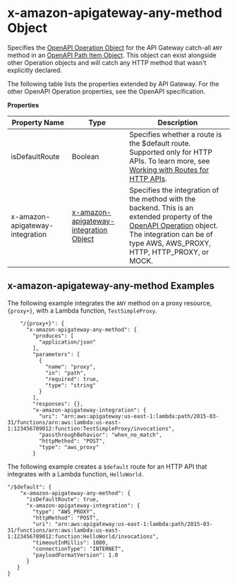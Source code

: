 # x\-amazon\-apigateway\-any\-method Object<a name="api-gateway-swagger-extensions-any-method"></a>

 Specifies the [OpenAPI Operation Object](https://github.com/OAI/OpenAPI-Specification/blob/master/versions/2.0.md#operationObject) for the API Gateway catch\-all `ANY` method in an [OpenAPI Path Item Object](https://github.com/OAI/OpenAPI-Specification/blob/master/versions/2.0.md#pathItemObject)\. This object can exist alongside other Operation objects and will catch any HTTP method that wasn't explicitly declared\. 

 The following table lists the properties extended by API Gateway\. For the other OpenAPI Operation properties, see the OpenAPI specification\. 


**Properties**  

| Property Name | Type | Description | 
| --- | --- | --- | 
| isDefaultRoute | Boolean | Specifies whether a route is the $default route\. Supported only for HTTP APIs\. To learn more, see [Working with Routes for HTTP APIs](http-api-develop-routes.md)\. | 
| x\-amazon\-apigateway\-integration | [x\-amazon\-apigateway\-integration Object](api-gateway-swagger-extensions-integration.md) |  Specifies the integration of the method with the backend\. This is an extended property of the [OpenAPI Operation](https://github.com/OAI/OpenAPI-Specification/blob/master/versions/2.0.md#operationObject) object\. The integration can be of type AWS, AWS\_PROXY, HTTP, HTTP\_PROXY, or MOCK\.  | 

## x\-amazon\-apigateway\-any\-method Examples<a name="api-gateway-swagger-extensions-any-method-example"></a>

The following example integrates the `ANY` method on a proxy resource, `{proxy+}`, with a Lambda function, `TestSimpleProxy`\.

```
    "/{proxy+}": {
      "x-amazon-apigateway-any-method": {
        "produces": [
          "application/json"
        ],
        "parameters": [
          {
            "name": "proxy",
            "in": "path",
            "required": true,
            "type": "string"
          }
        ],
        "responses": {},
        "x-amazon-apigateway-integration": {
          "uri": "arn:aws:apigateway:us-east-1:lambda:path/2015-03-31/functions/arn:aws:lambda:us-east-1:123456789012:function:TestSimpleProxy/invocations",
          "passthroughBehavior": "when_no_match",
          "httpMethod": "POST",
          "type": "aws_proxy"
        }
```

The following example creates a `$default` route for an HTTP API that integrates with a Lambda function, `HelloWorld`\.

```
"/$default": {
    "x-amazon-apigateway-any-method": {
      "isDefaultRoute": true,
      "x-amazon-apigateway-integration": {
        "type": "AWS_PROXY",
        "httpMethod": "POST",
        "uri": "arn:aws:apigateway:us-east-1:lambda:path/2015-03-31/functions/arn:aws:lambda:us-east-1:123456789012:function:HelloWorld/invocations",
        "timeoutInMillis": 1000,
        "connectionType": "INTERNET",
        "payloadFormatVersion": 1.0
      }
   }
}
```